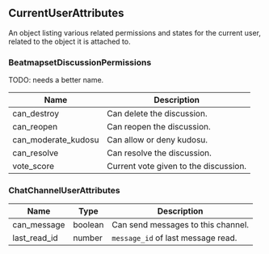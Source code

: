 ## CurrentUserAttributes

An object listing various related permissions and states for the current user, related to the object it is attached to.

### BeatmapsetDiscussionPermissions

TODO: needs a better name.

Name                | Description
------------------- | -----------
can_destroy         | Can delete the discussion.
can_reopen          | Can reopen the discussion.
can_moderate_kudosu | Can allow or deny kudosu.
can_resolve         | Can resolve the discussion.
vote_score          | Current vote given to the discussion.


### ChatChannelUserAttributes

Name         | Type    | Description
------------ | ------- | --------------
can_message  | boolean | Can send messages to this channel.
last_read_id | number  | `message_id` of last message read.
